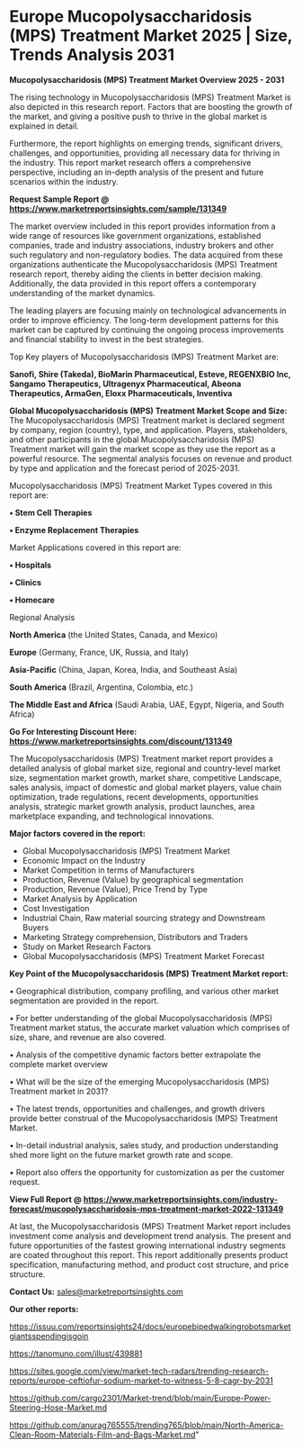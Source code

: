  # Europe Mucopolysaccharidosis (MPS) Treatment Market 2025 | Size, Trends Analysis 2031

<Strong> Mucopolysaccharidosis (MPS) Treatment Market Overview 2025 - 2031</strong>

The rising technology in Mucopolysaccharidosis (MPS) Treatment Market is also depicted in this research report. Factors that are boosting the growth of the market, and giving a positive push to thrive in the global market is explained in detail.

Furthermore, the report highlights on emerging trends, significant drivers, challenges, and opportunities, providing all necessary data for thriving in the industry. This report market research offers a comprehensive perspective, including an in-depth analysis of the present and future scenarios within the industry.

<strong>Request Sample Report @ <a href=https://www.marketreportsinsights.com/sample/131349>https://www.marketreportsinsights.com/sample/131349</a></strong>

The market overview included in this report provides information from a wide range of resources like government organizations, established companies, trade and industry associations, industry brokers and other such regulatory and non-regulatory bodies. The data acquired from these organizations authenticate the Mucopolysaccharidosis (MPS) Treatment research report, thereby aiding the clients in better decision making. Additionally, the data provided in this report offers a contemporary understanding of the market dynamics.

The leading players are focusing mainly on technological advancements in order to improve efficiency. The long-term development patterns for this market can be captured by continuing the ongoing process improvements and financial stability to invest in the best strategies.

Top Key players of Mucopolysaccharidosis (MPS) Treatment Market are:

<strong>Sanofi, Shire (Takeda), BioMarin Pharmaceutical, Esteve, REGENXBIO Inc, Sangamo Therapeutics, Ultragenyx Pharmaceutical, Abeona Therapeutics, ArmaGen, Eloxx Pharmaceuticals, Inventiva</strong>

<strong><b>Global Mucopolysaccharidosis (MPS) Treatment Market Scope and Size:</b></strong>
The Mucopolysaccharidosis (MPS) Treatment market is declared segment by company, region (country), type, and application. Players, stakeholders, and other participants in the global Mucopolysaccharidosis (MPS) Treatment market will gain the market scope as they use the report as a powerful resource. The segmental analysis focuses on revenue and product by type and application and the forecast period of 2025-2031.

Mucopolysaccharidosis (MPS) Treatment Market Types covered in this report are:

<strong>• Stem Cell Therapies

• Enzyme Replacement Therapies</strong>

Market Applications covered in this report are:

<strong>• Hospitals

• Clinics

• Homecare</strong> 

Regional Analysis

<strong>North America</strong> (the United States, Canada, and Mexico)

<strong>Europe</strong> (Germany, France, UK, Russia, and Italy)

<strong>Asia-Pacific</strong> (China, Japan, Korea, India, and Southeast Asia)

<strong>South America</strong> (Brazil, Argentina, Colombia, etc.)

<strong>The Middle East and Africa</strong> (Saudi Arabia, UAE, Egypt, Nigeria, and South Africa)

<strong>Go For Interesting Discount Here: <a href=https://www.marketreportsinsights.com/discount/131349>https://www.marketreportsinsights.com/discount/131349</a></strong>

The Mucopolysaccharidosis (MPS) Treatment market report provides a detailed analysis of global market size, regional and country-level market size, segmentation market growth, market share, competitive Landscape, sales analysis, impact of domestic and global market players, value chain optimization, trade regulations, recent developments, opportunities analysis, strategic market growth analysis, product launches, area marketplace expanding, and technological innovations.

<strong><b>Major factors covered in the report:</b></strong>
<ul>
  <li>Global Mucopolysaccharidosis (MPS) Treatment Market </li>
  <li>Economic Impact on the Industry</li>
  <li>Market Competition in terms of Manufacturers</li>
  <li>Production, Revenue (Value) by geographical segmentation</li>
  <li>Production, Revenue (Value), Price Trend by Type</li>
  <li>Market Analysis by Application</li>
  <li>Cost Investigation</li>
  <li>Industrial Chain, Raw material sourcing strategy and Downstream Buyers</li>
  <li>Marketing Strategy comprehension, Distributors and Traders</li>
  <li>Study on Market Research Factors</li>
  <li>Global Mucopolysaccharidosis (MPS) Treatment Market Forecast</li>
</ul>

<strong><b>Key Point of the Mucopolysaccharidosis (MPS) Treatment Market report:</b></strong>

• Geographical distribution, company profiling, and various other market segmentation are provided in the report.

• For better understanding of the global Mucopolysaccharidosis (MPS) Treatment market status, the accurate market valuation which comprises of size, share, and revenue are also covered.

• Analysis of the competitive dynamic factors better extrapolate the complete market overview

• What will be the size of the emerging Mucopolysaccharidosis (MPS) Treatment market in 2031?

• The latest trends, opportunities and challenges, and growth drivers provide better construal of the Mucopolysaccharidosis (MPS) Treatment Market.

• In-detail industrial analysis, sales study, and production understanding shed more light on the future market growth rate and scope.

• Report also offers the opportunity for customization as per the customer request.

<strong><b>View Full Report @ <a href=https://www.marketreportsinsights.com/industry-forecast/mucopolysaccharidosis-mps-treatment-market-2022-131349>https://www.marketreportsinsights.com/industry-forecast/mucopolysaccharidosis-mps-treatment-market-2022-131349</a></b></strong>


At last, the Mucopolysaccharidosis (MPS) Treatment Market report includes investment come analysis and development trend analysis. The present and future opportunities of the fastest growing international industry segments are coated throughout this report. This report additionally presents product specification, manufacturing method, and product cost structure, and price structure.

<strong>Contact Us:</strong>
sales@marketreportsinsights.com

<strong>Our other reports:</strong>

<a href=https://issuu.com/reportsinsights24/docs/europebipedwalkingrobotsmarketgiantsspendingisgoin>https://issuu.com/reportsinsights24/docs/europebipedwalkingrobotsmarketgiantsspendingisgoin</a>

<a href=https://tanomuno.com/illust/439881>https://tanomuno.com/illust/439881</a>

<a href=https://sites.google.com/view/market-tech-radars/trending-research-reports/europe-ceftiofur-sodium-market-to-witness-5-8-cagr-by-2031>https://sites.google.com/view/market-tech-radars/trending-research-reports/europe-ceftiofur-sodium-market-to-witness-5-8-cagr-by-2031</a>

<a href=https://github.com/cargo2301/Market-trend/blob/main/Europe-Power-Steering-Hose-Market.md>https://github.com/cargo2301/Market-trend/blob/main/Europe-Power-Steering-Hose-Market.md</a>

<a href=https://github.com/anurag765555/trending765/blob/main/North-America-Clean-Room-Materials-Film-and-Bags-Market.md>https://github.com/anurag765555/trending765/blob/main/North-America-Clean-Room-Materials-Film-and-Bags-Market.md</a>"
